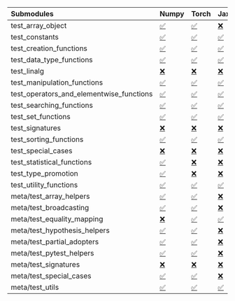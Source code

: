 | Submodules                               | Numpy                                                                                                                           | Torch                                                                                                                           | Jax                                                                                                                             | Tensorflow                                                                                                                      |
|:-----------------------------------------|:--------------------------------------------------------------------------------------------------------------------------------|:--------------------------------------------------------------------------------------------------------------------------------|:--------------------------------------------------------------------------------------------------------------------------------|:--------------------------------------------------------------------------------------------------------------------------------|
| test_array_object                        | <a href="https://github.com/unifyai/ivy/runs/8126312031?check_suite_focus=true" rel="noopener noreferrer" target="_blank">✅</a> | <a href="https://github.com/unifyai/ivy/runs/8126314065?check_suite_focus=true" rel="noopener noreferrer" target="_blank">✅</a> | <a href="https://github.com/unifyai/ivy/runs/8126315378?check_suite_focus=true" rel="noopener noreferrer" target="_blank">❌</a> | <a href="https://github.com/unifyai/ivy/runs/8126317295?check_suite_focus=true" rel="noopener noreferrer" target="_blank">✅</a> |
| test_constants                           | <a href="https://github.com/unifyai/ivy/runs/8126312099?check_suite_focus=true" rel="noopener noreferrer" target="_blank">✅</a> | <a href="https://github.com/unifyai/ivy/runs/8126314133?check_suite_focus=true" rel="noopener noreferrer" target="_blank">✅</a> | <a href="https://github.com/unifyai/ivy/runs/8126315416?check_suite_focus=true" rel="noopener noreferrer" target="_blank">✅</a> | <a href="https://github.com/unifyai/ivy/runs/8126317366?check_suite_focus=true" rel="noopener noreferrer" target="_blank">✅</a> |
| test_creation_functions                  | <a href="https://github.com/unifyai/ivy/runs/8126312181?check_suite_focus=true" rel="noopener noreferrer" target="_blank">✅</a> | <a href="https://github.com/unifyai/ivy/runs/8126314198?check_suite_focus=true" rel="noopener noreferrer" target="_blank">✅</a> | <a href="https://github.com/unifyai/ivy/runs/8126315467?check_suite_focus=true" rel="noopener noreferrer" target="_blank">✅</a> | <a href="https://github.com/unifyai/ivy/runs/8126317428?check_suite_focus=true" rel="noopener noreferrer" target="_blank">✅</a> |
| test_data_type_functions                 | <a href="https://github.com/unifyai/ivy/runs/8126312262?check_suite_focus=true" rel="noopener noreferrer" target="_blank">✅</a> | <a href="https://github.com/unifyai/ivy/runs/8126314250?check_suite_focus=true" rel="noopener noreferrer" target="_blank">✅</a> | <a href="https://github.com/unifyai/ivy/runs/8126315517?check_suite_focus=true" rel="noopener noreferrer" target="_blank">✅</a> | <a href="https://github.com/unifyai/ivy/runs/8126317494?check_suite_focus=true" rel="noopener noreferrer" target="_blank">✅</a> |
| test_linalg                              | <a href="https://github.com/unifyai/ivy/runs/8126312353?check_suite_focus=true" rel="noopener noreferrer" target="_blank">❌</a> | <a href="https://github.com/unifyai/ivy/runs/8126314316?check_suite_focus=true" rel="noopener noreferrer" target="_blank">❌</a> | <a href="https://github.com/unifyai/ivy/runs/8126315575?check_suite_focus=true" rel="noopener noreferrer" target="_blank">❌</a> | <a href="https://github.com/unifyai/ivy/runs/8126317583?check_suite_focus=true" rel="noopener noreferrer" target="_blank">❌</a> |
| test_manipulation_functions              | <a href="https://github.com/unifyai/ivy/runs/8126312470?check_suite_focus=true" rel="noopener noreferrer" target="_blank">✅</a> | <a href="https://github.com/unifyai/ivy/runs/8126314392?check_suite_focus=true" rel="noopener noreferrer" target="_blank">✅</a> | <a href="https://github.com/unifyai/ivy/runs/8126315666?check_suite_focus=true" rel="noopener noreferrer" target="_blank">✅</a> | <a href="https://github.com/unifyai/ivy/runs/8126317659?check_suite_focus=true" rel="noopener noreferrer" target="_blank">✅</a> |
| test_operators_and_elementwise_functions | <a href="https://github.com/unifyai/ivy/runs/8126312565?check_suite_focus=true" rel="noopener noreferrer" target="_blank">✅</a> | <a href="https://github.com/unifyai/ivy/runs/8126314430?check_suite_focus=true" rel="noopener noreferrer" target="_blank">✅</a> | <a href="https://github.com/unifyai/ivy/runs/8126315740?check_suite_focus=true" rel="noopener noreferrer" target="_blank">✅</a> | <a href="https://github.com/unifyai/ivy/runs/8126317719?check_suite_focus=true" rel="noopener noreferrer" target="_blank">✅</a> |
| test_searching_functions                 | <a href="https://github.com/unifyai/ivy/runs/8126312654?check_suite_focus=true" rel="noopener noreferrer" target="_blank">✅</a> | <a href="https://github.com/unifyai/ivy/runs/8126314494?check_suite_focus=true" rel="noopener noreferrer" target="_blank">✅</a> | <a href="https://github.com/unifyai/ivy/runs/8126315802?check_suite_focus=true" rel="noopener noreferrer" target="_blank">✅</a> | <a href="https://github.com/unifyai/ivy/runs/8126317788?check_suite_focus=true" rel="noopener noreferrer" target="_blank">✅</a> |
| test_set_functions                       | <a href="https://github.com/unifyai/ivy/runs/8126312771?check_suite_focus=true" rel="noopener noreferrer" target="_blank">✅</a> | <a href="https://github.com/unifyai/ivy/runs/8126314540?check_suite_focus=true" rel="noopener noreferrer" target="_blank">✅</a> | <a href="https://github.com/unifyai/ivy/runs/8126315912?check_suite_focus=true" rel="noopener noreferrer" target="_blank">✅</a> | <a href="https://github.com/unifyai/ivy/runs/8126317853?check_suite_focus=true" rel="noopener noreferrer" target="_blank">✅</a> |
| test_signatures                          | <a href="https://github.com/unifyai/ivy/runs/8126312872?check_suite_focus=true" rel="noopener noreferrer" target="_blank">❌</a> | <a href="https://github.com/unifyai/ivy/runs/8126314608?check_suite_focus=true" rel="noopener noreferrer" target="_blank">❌</a> | <a href="https://github.com/unifyai/ivy/runs/8126316029?check_suite_focus=true" rel="noopener noreferrer" target="_blank">❌</a> | <a href="https://github.com/unifyai/ivy/runs/8126317932?check_suite_focus=true" rel="noopener noreferrer" target="_blank">❌</a> |
| test_sorting_functions                   | <a href="https://github.com/unifyai/ivy/runs/8126312971?check_suite_focus=true" rel="noopener noreferrer" target="_blank">✅</a> | <a href="https://github.com/unifyai/ivy/runs/8126314709?check_suite_focus=true" rel="noopener noreferrer" target="_blank">✅</a> | <a href="https://github.com/unifyai/ivy/runs/8126316196?check_suite_focus=true" rel="noopener noreferrer" target="_blank">✅</a> | <a href="https://github.com/unifyai/ivy/runs/8126317992?check_suite_focus=true" rel="noopener noreferrer" target="_blank">✅</a> |
| test_special_cases                       | <a href="https://github.com/unifyai/ivy/runs/8126313064?check_suite_focus=true" rel="noopener noreferrer" target="_blank">❌</a> | <a href="https://github.com/unifyai/ivy/runs/8126314793?check_suite_focus=true" rel="noopener noreferrer" target="_blank">❌</a> | <a href="https://github.com/unifyai/ivy/runs/8126316314?check_suite_focus=true" rel="noopener noreferrer" target="_blank">❌</a> | <a href="https://github.com/unifyai/ivy/runs/8126318074?check_suite_focus=true" rel="noopener noreferrer" target="_blank">❌</a> |
| test_statistical_functions               | <a href="https://github.com/unifyai/ivy/runs/8126313150?check_suite_focus=true" rel="noopener noreferrer" target="_blank">✅</a> | <a href="https://github.com/unifyai/ivy/runs/8126314846?check_suite_focus=true" rel="noopener noreferrer" target="_blank">❌</a> | <a href="https://github.com/unifyai/ivy/runs/8126316438?check_suite_focus=true" rel="noopener noreferrer" target="_blank">❌</a> | <a href="https://github.com/unifyai/ivy/runs/8126318143?check_suite_focus=true" rel="noopener noreferrer" target="_blank">❌</a> |
| test_type_promotion                      | <a href="https://github.com/unifyai/ivy/runs/8126313243?check_suite_focus=true" rel="noopener noreferrer" target="_blank">✅</a> | <a href="https://github.com/unifyai/ivy/runs/8126314888?check_suite_focus=true" rel="noopener noreferrer" target="_blank">❌</a> | <a href="https://github.com/unifyai/ivy/runs/8126316519?check_suite_focus=true" rel="noopener noreferrer" target="_blank">❌</a> | <a href="https://github.com/unifyai/ivy/runs/8126318188?check_suite_focus=true" rel="noopener noreferrer" target="_blank">❌</a> |
| test_utility_functions                   | <a href="https://github.com/unifyai/ivy/runs/8126313318?check_suite_focus=true" rel="noopener noreferrer" target="_blank">✅</a> | <a href="https://github.com/unifyai/ivy/runs/8126314934?check_suite_focus=true" rel="noopener noreferrer" target="_blank">✅</a> | <a href="https://github.com/unifyai/ivy/runs/8126316595?check_suite_focus=true" rel="noopener noreferrer" target="_blank">✅</a> | <a href="https://github.com/unifyai/ivy/runs/8126318281?check_suite_focus=true" rel="noopener noreferrer" target="_blank">✅</a> |
| meta/test_array_helpers                  | <a href="https://github.com/unifyai/ivy/runs/8126313404?check_suite_focus=true" rel="noopener noreferrer" target="_blank">✅</a> | <a href="https://github.com/unifyai/ivy/runs/8126314993?check_suite_focus=true" rel="noopener noreferrer" target="_blank">✅</a> | <a href="https://github.com/unifyai/ivy/runs/8126316664?check_suite_focus=true" rel="noopener noreferrer" target="_blank">❌</a> | <a href="https://github.com/unifyai/ivy/runs/8126318349?check_suite_focus=true" rel="noopener noreferrer" target="_blank">✅</a> |
| meta/test_broadcasting                   | <a href="https://github.com/unifyai/ivy/runs/8126313487?check_suite_focus=true" rel="noopener noreferrer" target="_blank">✅</a> | <a href="https://github.com/unifyai/ivy/runs/8126315038?check_suite_focus=true" rel="noopener noreferrer" target="_blank">✅</a> | <a href="https://github.com/unifyai/ivy/runs/8126316730?check_suite_focus=true" rel="noopener noreferrer" target="_blank">❌</a> | <a href="https://github.com/unifyai/ivy/runs/8126318419?check_suite_focus=true" rel="noopener noreferrer" target="_blank">✅</a> |
| meta/test_equality_mapping               | <a href="https://github.com/unifyai/ivy/runs/8126313543?check_suite_focus=true" rel="noopener noreferrer" target="_blank">❌</a> | <a href="https://github.com/unifyai/ivy/runs/8126315085?check_suite_focus=true" rel="noopener noreferrer" target="_blank">✅</a> | <a href="https://github.com/unifyai/ivy/runs/8126316806?check_suite_focus=true" rel="noopener noreferrer" target="_blank">✅</a> | <a href="https://github.com/unifyai/ivy/runs/8126318466?check_suite_focus=true" rel="noopener noreferrer" target="_blank">✅</a> |
| meta/test_hypothesis_helpers             | <a href="https://github.com/unifyai/ivy/runs/8126313627?check_suite_focus=true" rel="noopener noreferrer" target="_blank">✅</a> | <a href="https://github.com/unifyai/ivy/runs/8126315115?check_suite_focus=true" rel="noopener noreferrer" target="_blank">✅</a> | <a href="https://github.com/unifyai/ivy/runs/8126316864?check_suite_focus=true" rel="noopener noreferrer" target="_blank">❌</a> | <a href="https://github.com/unifyai/ivy/runs/8126318597?check_suite_focus=true" rel="noopener noreferrer" target="_blank">✅</a> |
| meta/test_partial_adopters               | <a href="https://github.com/unifyai/ivy/runs/8126313696?check_suite_focus=true" rel="noopener noreferrer" target="_blank">✅</a> | <a href="https://github.com/unifyai/ivy/runs/8126315153?check_suite_focus=true" rel="noopener noreferrer" target="_blank">✅</a> | <a href="https://github.com/unifyai/ivy/runs/8126316918?check_suite_focus=true" rel="noopener noreferrer" target="_blank">❌</a> | <a href="https://github.com/unifyai/ivy/runs/8126318692?check_suite_focus=true" rel="noopener noreferrer" target="_blank">✅</a> |
| meta/test_pytest_helpers                 | <a href="https://github.com/unifyai/ivy/runs/8126313759?check_suite_focus=true" rel="noopener noreferrer" target="_blank">✅</a> | <a href="https://github.com/unifyai/ivy/runs/8126315186?check_suite_focus=true" rel="noopener noreferrer" target="_blank">✅</a> | <a href="https://github.com/unifyai/ivy/runs/8126317017?check_suite_focus=true" rel="noopener noreferrer" target="_blank">❌</a> | <a href="https://github.com/unifyai/ivy/runs/8126318801?check_suite_focus=true" rel="noopener noreferrer" target="_blank">✅</a> |
| meta/test_signatures                     | <a href="https://github.com/unifyai/ivy/runs/8126313837?check_suite_focus=true" rel="noopener noreferrer" target="_blank">❌</a> | <a href="https://github.com/unifyai/ivy/runs/8126315235?check_suite_focus=true" rel="noopener noreferrer" target="_blank">❌</a> | <a href="https://github.com/unifyai/ivy/runs/8126317108?check_suite_focus=true" rel="noopener noreferrer" target="_blank">❌</a> | <a href="https://github.com/unifyai/ivy/runs/8126318862?check_suite_focus=true" rel="noopener noreferrer" target="_blank">❌</a> |
| meta/test_special_cases                  | <a href="https://github.com/unifyai/ivy/runs/8126313942?check_suite_focus=true" rel="noopener noreferrer" target="_blank">✅</a> | <a href="https://github.com/unifyai/ivy/runs/8126315281?check_suite_focus=true" rel="noopener noreferrer" target="_blank">✅</a> | <a href="https://github.com/unifyai/ivy/runs/8126317166?check_suite_focus=true" rel="noopener noreferrer" target="_blank">❌</a> | <a href="https://github.com/unifyai/ivy/runs/8126318923?check_suite_focus=true" rel="noopener noreferrer" target="_blank">✅</a> |
| meta/test_utils                          | <a href="https://github.com/unifyai/ivy/runs/8126313991?check_suite_focus=true" rel="noopener noreferrer" target="_blank">✅</a> | <a href="https://github.com/unifyai/ivy/runs/8126315336?check_suite_focus=true" rel="noopener noreferrer" target="_blank">✅</a> | <a href="https://github.com/unifyai/ivy/runs/8126317227?check_suite_focus=true" rel="noopener noreferrer" target="_blank">✅</a> | <a href="https://github.com/unifyai/ivy/runs/8126318999?check_suite_focus=true" rel="noopener noreferrer" target="_blank">✅</a> |